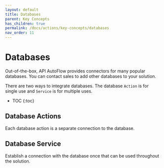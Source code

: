 ```yaml
---
layout: default
title: Databases
parent: Key Concepts
has_children: true
permalink: /docs/actions/key-concepts/databases
nav_order: 11
---
```

# Databases
Out-of-the-box, API AutoFlow provides connectors for many popular databases. You can contact sales to add other databases to your solution.

There are two ways to integrate databases. The database `Action` is for single use and `Service` is for multiple uses.

* TOC
{:toc}


## Database Actions
Each database action is a separate connection to the database.

## Database Service
Establish a connection with the database once that can be used throughout the solution.
